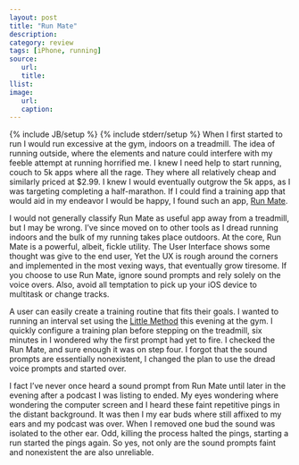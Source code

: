 ```yaml
---
layout: post
title: "Run Mate"
description:
category: review
tags: [iPhone, running]
source:
   url:
   title:
llist:
image:
   url:
   caption:
---
```

{% include JB/setup %}
{% include stderr/setup %}
When I first started to run I would run excessive at the gym, indoors on a treadmill. The idea of running outside, where the elements and nature could interfere with my feeble attempt at running horrified me. I knew I need help to start running, couch to 5k apps where all the rage. They where all relatively cheap and similarly priced at $2.99. I knew I would eventually outgrow the 5k apps, as I was targeting completing a half-marathon. If I could find a training app that would aid in my endeavor I would be happy, I found such an app, [Run Mate][1].

I would not generally classify Run Mate as useful app away from a treadmill, but I may be wrong. I’ve since moved on to other tools as I dread running indoors and the bulk of my running takes place outdoors. At the core, Run Mate is a powerful, albeit, fickle utility. The User Interface shows some thought was give to the end user, Yet the UX is rough around the corners and implemented in the most vexing ways, that eventually grow tiresome. If you choose to use Run Mate, ignore sound prompts and rely solely on the voice overs. Also, avoid all temptation to pick up your iOS device to multitask or change tracks.

A user can easily create a training routine that fits their goals. I wanted to running an interval set using the [Little Method][2] this evening at the gym. I quickly configure a training plan before stepping on the treadmill, six minutes in I wondered why the first prompt had yet to fire. I checked the Run Mate, and sure enough it was on step four. I forgot that the sound prompts are essentially nonexistent, I changed the plan to use the dread voice prompts and started over.

I fact I’ve never once heard a sound prompt from Run Mate until later in the evening after a podcast I was listing to ended. My eyes wondering where wondering the computer screen and I heard these faint repetitive pings in the distant background. It was then I my ear buds where still affixed to my ears and my podcast was over. When I removed one bud the sound was isolated to the other ear. Odd, killing the process halted the pings, starting a run started the pings again. So yes, not only are the sound prompts faint and nonexistent the are also unreliable.

[1]: http://itunes.apple.com/app/run-mate/id322005319
[2]: https://en.wikipedia.org/wiki/High-intensity_interval_training#Little_method